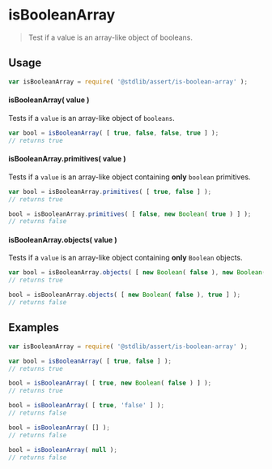 <!--

@license Apache-2.0

Copyright (c) 2018 The Stdlib Authors.

Licensed under the Apache License, Version 2.0 (the "License");
you may not use this file except in compliance with the License.
You may obtain a copy of the License at

   http://www.apache.org/licenses/LICENSE-2.0

Unless required by applicable law or agreed to in writing, software
distributed under the License is distributed on an "AS IS" BASIS,
WITHOUT WARRANTIES OR CONDITIONS OF ANY KIND, either express or implied.
See the License for the specific language governing permissions and
limitations under the License.

-->

# isBooleanArray

> Test if a value is an array-like object of booleans.

<section class="usage">

## Usage

```javascript
var isBooleanArray = require( '@stdlib/assert/is-boolean-array' );
```

#### isBooleanArray( value )

Tests if a `value` is an array-like object of `booleans`.

```javascript
var bool = isBooleanArray( [ true, false, false, true ] );
// returns true
```

#### isBooleanArray.primitives( value )

Tests if a `value` is an array-like object containing **only** `boolean` primitives.

<!-- eslint-disable no-new-wrappers -->

```javascript
var bool = isBooleanArray.primitives( [ true, false ] );
// returns true

bool = isBooleanArray.primitives( [ false, new Boolean( true ) ] );
// returns false
```

#### isBooleanArray.objects( value )

Tests if a `value` is an array-like object containing **only** `Boolean` objects.

<!-- eslint-disable no-new-wrappers, max-len -->

```javascript
var bool = isBooleanArray.objects( [ new Boolean( false ), new Boolean( true ) ] );
// returns true

bool = isBooleanArray.objects( [ new Boolean( false ), true ] );
// returns false
```

</section>

<!-- /.usage -->

<section class="examples">

## Examples

<!-- eslint-disable no-new-wrappers -->

<!-- eslint no-undef: "error" -->

```javascript
var isBooleanArray = require( '@stdlib/assert/is-boolean-array' );

var bool = isBooleanArray( [ true, false ] );
// returns true

bool = isBooleanArray( [ true, new Boolean( false ) ] );
// returns true

bool = isBooleanArray( [ true, 'false' ] );
// returns false

bool = isBooleanArray( [] );
// returns false

bool = isBooleanArray( null );
// returns false
```

</section>

<!-- /.examples -->

<section class="links">

</section>

<!-- /.links -->
